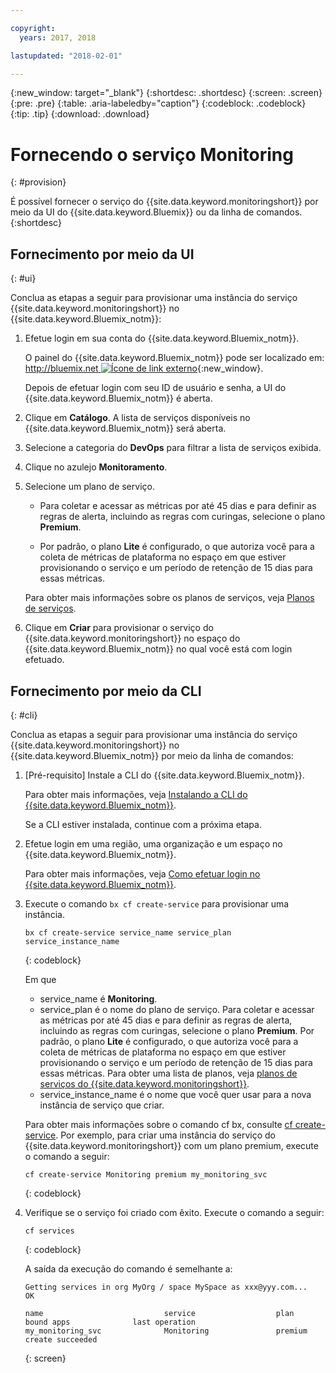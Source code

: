 ```yaml
---

copyright:
  years: 2017, 2018

lastupdated: "2018-02-01"

---
```


{:new_window: target="_blank"}
{:shortdesc: .shortdesc}
{:screen: .screen}
{:pre: .pre}
{:table: .aria-labeledby="caption"}
{:codeblock: .codeblock}
{:tip: .tip}
{:download: .download}



# Fornecendo o serviço Monitoring
{: #provision}

É possível fornecer o serviço do {{site.data.keyword.monitoringshort}}
por meio da UI do {{site.data.keyword.Bluemix}} ou da linha de comandos.
{:shortdesc}


## Fornecimento por meio da UI
{: #ui}

Conclua as etapas a seguir para provisionar uma instância do serviço {{site.data.keyword.monitoringshort}} no {{site.data.keyword.Bluemix_notm}}:

1. Efetue login em sua conta do {{site.data.keyword.Bluemix_notm}}.

    O painel do {{site.data.keyword.Bluemix_notm}} pode ser localizado em: [http://bluemix.net ![Ícone de link externo](../../../icons/launch-glyph.svg "Ícone de link externo")](http://bluemix.net){:new_window}.
    
	Depois de efetuar login com seu ID de usuário e senha, a UI do {{site.data.keyword.Bluemix_notm}} é aberta.

2. Clique em **Catálogo**. A lista de serviços disponíveis no {{site.data.keyword.Bluemix_notm}} será aberta.

3. Selecione a categoria do **DevOps** para filtrar a lista de serviços exibida.

4. Clique no azulejo **Monitoramento**.

5. Selecione um plano de serviço. 

    * Para coletar e acessar as métricas por até 45 dias e para definir as regras de alerta, incluindo as regras com curingas, selecione o plano **Premium**. 
	
	* Por padrão, o plano **Lite** é configurado, o que autoriza você para a coleta de métricas de plataforma no espaço em que estiver provisionando o serviço e um período de retenção de 15 dias para essas métricas. 

    Para obter mais informações sobre os planos de serviços, veja [Planos de serviços](/docs/services/cloud-monitoring/monitoring_ov.html#plan).
	
6. Clique em **Criar** para provisionar o serviço do {{site.data.keyword.monitoringshort}} no espaço do {{site.data.keyword.Bluemix_notm}} no qual você está com login efetuado.
  
 

## Fornecimento por meio da CLI
{: #cli}

Conclua as etapas a seguir para provisionar uma instância do serviço {{site.data.keyword.monitoringshort}} no {{site.data.keyword.Bluemix_notm}} por meio da linha de comandos:

1. [Pré-requisito] Instale a CLI do {{site.data.keyword.Bluemix_notm}}.

   Para obter mais informações, veja [Instalando a CLI do {{site.data.keyword.Bluemix_notm}}](/docs/cli/reference/bluemix_cli/download_cli.html#download_install).
   
   Se a CLI estiver instalada, continue com a próxima etapa.
    
2. Efetue login em uma região, uma organização e um espaço no {{site.data.keyword.Bluemix_notm}}. 

    Para obter mais informações, veja [Como efetuar login no {{site.data.keyword.Bluemix_notm}}](/docs/services/cloud-monitoring/qa/cli_qa.html#login).
	
3. Execute o comando `bx cf create-service` para provisionar uma instância.

    ```
	bx cf create-service service_name service_plan service_instance_name
	```
	{: codeblock}
	
	Em que
	
	* service_name é **Monitoring**.
	* service_plan é o nome do plano de serviço. Para coletar e acessar as métricas por até 45 dias e para definir as regras de alerta, incluindo as regras com curingas, selecione o plano **Premium**. Por padrão, o plano **Lite** é configurado, o que autoriza você para a coleta de métricas de plataforma no espaço em que estiver provisionando o serviço e um período de retenção de 15 dias para essas métricas. Para obter uma lista de planos, veja [planos de serviços do {{site.data.keyword.monitoringshort}}](/docs/services/cloud-monitoring/monitoring_ov.html#plan).
	* service_instance_name é o nome que você quer usar para a nova instância de serviço que criar.
	
	Para obter mais informações sobre o comando cf bx, consulte [cf
create-service](/docs/cli/reference/cfcommands/index.html#cf_create-service). 	Por exemplo, para criar uma instância do serviço do {{site.data.keyword.monitoringshort}} com um plano premium, execute o comando a seguir:
	
	```
	cf create-service Monitoring premium my_monitoring_svc
	```
	{: codeblock}
	
4. Verifique se o serviço foi criado com êxito. Execute o comando a seguir:

    ```	
	cf services
	```
	{: codeblock}
	
	A saída da execução do comando é semelhante a:
	
	```
    Getting services in org MyOrg / space MySpace as xxx@yyy.com...
    OK
    
    name                           service                  plan                   bound apps              last operation
    my_monitoring_svc              Monitoring               premium                                        create succeeded
	```
	{: screen}

	



